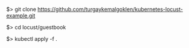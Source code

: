 $> git clone https://github.com/turgaykemalgoklen/kubernetes-locust-example.git

$> cd locust/guestbook

$> kubectl apply -f .

